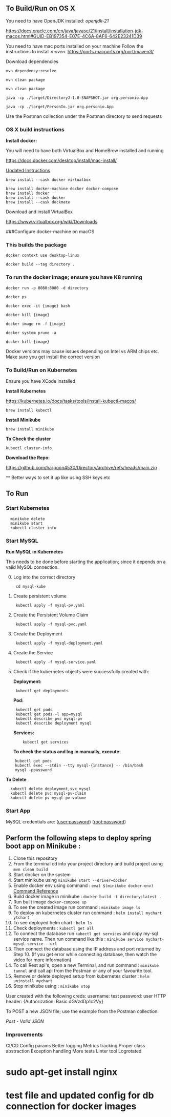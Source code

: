 


## To Build/Run on OS X
You need to have OpenJDK installed: _openjdk-21_

https://docs.oracle.com/en/java/javase/21/install/installation-jdk-macos.html#GUID-EB197354-E07E-4C6A-8AF6-642E23241D39

You need to have mac ports installed on your machine
Follow the instructions to install _maven_.
https://ports.macports.org/port/maven3/

Download dependencies

    mvn dependency:resolve

    mvn clean package

    mvn clean package

    java -cp ./target/DirectoryJ-1.0-SNAPSHOT.jar org.personio.App

    java -cp ./target/PersonIo.jar org.personio.App

Use the Postman collection under the Postman directory to send requests



### OS X build instructions
**Install docker:**

You will need to have both VirtualBox and HomeBrew installed and running


https://docs.docker.com/desktop/install/mac-install/

[Updated Instructions
](https://desktop.docker.com/mac/main/amd64/122432/Docker.dmg?_gl=1*1djsy22*_ga*MjAyNzUwMzM5NC4xNjk5ODM5MTIx*_ga_XJWPQMJYHQ*MTY5OTgzOTEyMC4xLjEuMTY5OTg0MTcyNC41Ny4wLjA.
)

    brew install --cask docker virtualbox

    brew install docker-machine docker docker-compose
    brew install docker
    brew install --cask docker
    brew install --cask dockmate


Download and install VirtualBox

https://www.virtualbox.org/wiki/Downloads


###Configure docker-machine on macOS

[comment]: <> (Create a default machine &#40;if you don't have one, see: docker-machine ls&#41;:)

[comment]: <> (_docker-machine create --driver virtualbox default_)

[comment]: <> (Then set-up the environment for the Docker client:)

[comment]: <> (_eval "$&#40;docker-machine env default&#41;"_)

[comment]: <> (Go to VirtualBox and start the *deamon*)

[comment]: <> (Then double-check by listing containers:)

[comment]: <> (_docker ps_)



### This builds the package

    docker context use desktop-linux

    docker build --tag directory .

### To run the docker image; ensure you have K8 running

    docker run -p 8080:8080 -d directory

    docker ps

    docker exec -it {image} bash

    docker kill {image}

    docker image rm -f {image}

    docker system prune -a

    docker kill {image}

Docker versions may cause issues depending on Intel vs ARM chips etc.
Make sure you get install the correct version

### To Build/Run on Kubernetes

Ensure you have XCode installed

**Install Kubernetes**

https://kubernetes.io/docs/tasks/tools/install-kubectl-macos/

    brew install kubectl

**Install Minikube**

    brew install minikube

**To Check the cluster**
    
    kubectl cluster-info



**Download the Repo:**

https://github.com/harpoon4530/Directory/archive/refs/heads/main.zip

^^ Better ways to set it up like using SSH keys etc


## To Run

### Start Kubernetes
      minikube delete
      minikube start
      kubectl cluster-info

[comment]: <> (      minikube start --driver=docker)

[comment]: <> (Kubernetes control plane is running at https://192.168.64.2:8443)

[comment]: <> (CoreDNS is running at https://192.168.64.2:8443/api/v1/namespaces/kube-system/services/kube-dns:dns/proxy)



### Start MySQL


**Run MySQL in Kubernetes**

This needs to be done before starting the application; since it depends on a valid MySQL connection.

0. Log into the correct directory
    
        cd mysql-kube
   
1. Create persistent volume
   
        kubectl apply -f mysql-pv.yaml
   
2. Create the Persistent Volume Claim

        kubectl apply -f mysql-pvc.yaml

3. Create the Deployment

        kubectl apply -f mysql-deployment.yaml

4. Create the Service
   
        kubectl apply -f mysql-service.yaml


5. Check if the kubernetes objects were successfully created with:
    
    **Deployment:**

        kubectl get deployments

    **Pod:**
   
        kubectl get pods
        kubectl get pods -l app=mysql 
        kubectl describe pvc mysql-pv
        kubectl describe deployment mysql

   **Services:**
        
           kubectl get services

   **To check the status and log in manually, execute:**

[//]: # (     docker run -d --name mysql-container -e MYSQL_ROOT_PASSWORD=root -p 3306:3306 mysql:latest)
[//]: # (     kubectl run -it --rm --image=mysql:latest --restart=Never mysql-client -- mysql -h mysql --password="password")

[//]: # (     kubectl run -it --rm --image=mysql:latest --restart=Never mysql-client -- mysql -h mysql --password="password")

        kubectl get pods
        kubectl exec --stdin --tty mysql-{instance} -- /bin/bash
        mysql -ppassword

   **To Delete**

      kubectl delete deployment,svc mysql
      kubectl delete pvc mysql-pv-claim
      kubectl delete pv mysql-pv-volume

### Start App

MySQL credentials are: (<user:password>)    (<root:password>) 


## Perform the following steps to deploy spring boot app on Minikube :

1. Clone this repository
2. From the terminal cd into your project directory and build project using ``` mvn clean build ```
3. Start docker on the system
4. Start minikube using ``` minikube start --driver=docker ```
5. Enable docker env using command :  ``` eval $(minikube docker-env)  ```  [Command Reference](https://minikube.sigs.k8s.io/docs/commands/docker-env/)
6. Build docker image in minikube : ``` docker build -t directory:latest . ```
7. Run built image ``` docker-compose up ```
7. To see the created image run command : ``` minikube image ls ```
8. To deploy on kubernetes cluster run command : ``` helm install mychart ytchart ```
9. To see deployed helm chart : ``` helm ls ```
10. Check deployments : ``` kubectl get all ```
11. To connect the database run ``` kubectl get services ``` and copy my-sql service name. Then run command like this : ``` minikube service mychart-mysql-service --url ```
12. Then connect the database using the IP address and port returned by Step 10.  (If you get error while connecting database, then watch the video for more information)
13. To call Rest api's, open a new Terminal, and run command : ``` minikube tunnel ``` and call api from the Postman or any of your favourite tool.
14. Remove or delete deployed setup from kubernetes cluster : ``` helm uninstall mychart ```
15. Stop minikube using : ``` minikube stop ```






User created with the following creds:
username: test
password: user
HTTP header: {Authorization: Basic dGVzdDp1c2Vy}

To POST a new JSON file; use the example from the Postman collection:

*Post - Valid JSON*


### Improvements
CI/CD
Config params
Better logging
Metrics tracking
Proper class abstraction
Exception handling
More tests
Linter tool
Logrotated



# sudo apt-get install nginx
# test file and updated config for db connection for docker images
